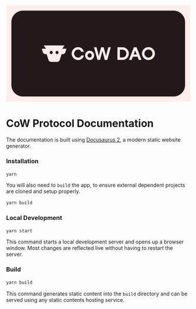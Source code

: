 <p align="center">
   <img alt="CoW Protocol Logo" width="600" src="./static/img/og-meta-cowprotocol.png">
</p>

# CoW Protocol Documentation

The documentation is built using [Docusaurus 2](https://docusaurus.io/), a modern static website generator.

### Installation

```bash
yarn
```

You will also need to `build` the app, to ensure external dependent projects are cloned and setup properly.

```bash
yarn build
```


### Local Development

```bash
yarn start
```

This command starts a local development server and opens up a browser window. Most changes are reflected live without having to restart the server.

### Build

```bash
yarn build
```

This command generates static content into the `build` directory and can be served using any static contents hosting service.
